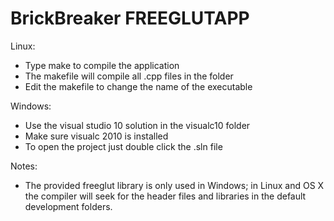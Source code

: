 # BrickBreaker FREEGLUTAPP



Linux:
 - Type make to compile the application
 - The makefile will compile all .cpp files in the folder
 - Edit the makefile to change the name of the executable

Windows:
 - Use the visual studio 10 solution in the visualc10 folder
 - Make sure visualc 2010 is installed 
 - To open the project just double click the .sln file
 

Notes:
 - The provided freeglut library is only used in Windows; 
   in Linux and OS X the compiler will seek for the header
   files and libraries in the default development folders.